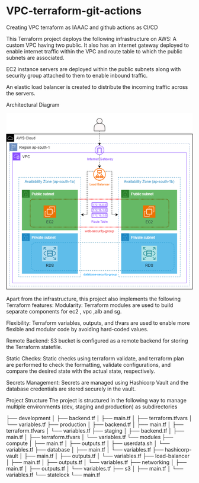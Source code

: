 # VPC-terraform-git-actions
Creating VPC terraform as IAAAC and github actions as CI/CD

This Terraform project deploys the following infrastructure on AWS:
A custom VPC having two public. It also has an internet gateway deployed to enable internet traffic within the VPC and route table to which the public subnets are associated.

EC2 instance servers are deployed within the public subnets along with security group attached to them to enable inbound traffic.

An elastic load balancer is created to distribute the incoming traffic across the servers.


Architectural Diagram

![Alt text](Achitecture.png)

Apart from the infrastructure, this project also implements the following Terraform features:
Modularity: Terraform modules are used to build separate components for ec2 , vpc ,alb and sg.

Flexibility: Terraform variables, outputs, and tfvars are used to enable more flexible and modular code by avoiding hard-coded values.

Remote Backend: S3 bucket is configured as a remote backend for storing the Terraform statefile.

Static Checks: Static checks using terraform validate, and terraform plan are performed to check the formatting, validate configurations, and compare the desired state with the actual state, respectively.

Secrets Management: Secrets are managed using Hashicorp Vault and the database credentials are stored securely in the vault.



Project Structure
The project is structured in the following way to manage multiple environments (dev, staging and production) as subdirectories

├── development
│   ├── backend.tf
│   ├── main.tf
│   ├── terraform.tfvars
│   └── variables.tf
├── production
│   ├── backend.tf
│   ├── main.tf
│   ├── terraform.tfvars
│   └── variables.tf
├── staging
│   ├── backend.tf
│   ├── main.tf
│   ├── terraform.tfvars
│   └── variables.tf
└── modules
    ├── compute
    │   ├── main.tf
    │   ├── outputs.tf
    │   ├── userdata.sh
    │   └── variables.tf
    ├── database
    │   ├── main.tf
    │   └── variables.tf
    ├── hashicorp-vault
    │   ├── main.tf
    │   ├── outputs.tf
    │   └── variables.tf
    ├── load-balancer
    │   ├── main.tf
    │   ├── outputs.tf
    │   └── variables.tf
    ├── networking
    │   ├── main.tf
    │   ├── outputs.tf
    │   └── variables.tf
    ├── s3
    │   ├── main.tf
    │   └── variables.tf
    └── statelock
        └── main.tf
